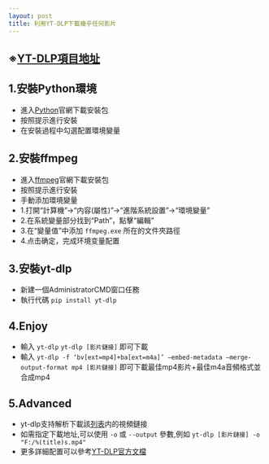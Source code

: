 ```yaml
---
layout: post
title: 利用YT-DLP下載幾乎任何影片
---
```


## ※[YT-DLP項目地址](https://github.com/yt-dlp/yt-dlp) ##

## 1.安裝Python環境

- 進入[Python](https://www.python.org/downloads/)官網下載安裝包
- 按照提示進行安裝
- 在安裝過程中勾選配置環境變量

## 2.安裝ffmpeg

- 進入[ffmpeg](https://www.ffmpeg.org)官網下載安裝包
- 按照提示進行安裝
- 手動添加環境變量
 - 1.打開“計算機”->“内容(屬性)”->“進階系統設置”->“環境變量”
 - 2.在系統變量部分找到“Path”，點擊“編輯”
 - 3.在“變量值”中添加 ```ffmpeg.exe``` 所在的文件夾路徑
 - 4.点击确定，完成环境变量配置

## 3.安裝yt-dlp

- 新建一個AdministratorCMD窗口任務
- 執行代碼 ```pip install yt-dlp```

## 4.Enjoy

- 輸入 ```yt-dlp``` ```yt-dlp [影片鏈接]``` 即可下載
- 輸入 ```yt-dlp -f ‘bv[ext=mp4]+ba[ext=m4a]’ –embed-metadata –merge-output-format mp4 [影片鏈接]``` 即可下載最佳mp4影片+最佳m4a音頻格式並合成mp4

## 5.Advanced

- yt-dlp支持解析下載該[列表](https://github.com/yt-dlp/yt-dlp/blob/master/supportedsites.md)内的視頻鏈接
- 如需指定下載地址,可以使用 ```-o``` 或 ```--output``` 參數,例如 ```yt-dlp [影片鏈接] -o "F:/%(title)s.mp4"```
- 更多詳細配置可以參考[YT-DLP官方文檔](https://github.com/yt-dlp/yt-dlp?tab=readme-ov-file#usage-and-options)
